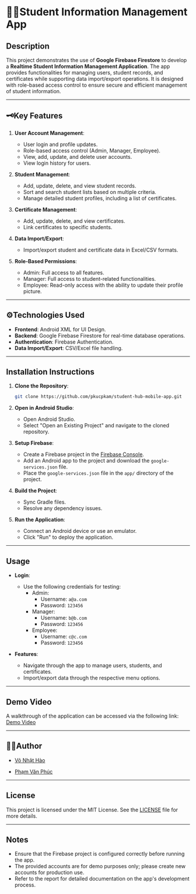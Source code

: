 # 🧑‍🎓Student Information Management App

## Description
This project demonstrates the use of **Google Firebase Firestore** to develop a **Realtime Student Information Management Application**. The app provides functionalities for managing users, student records, and certificates while supporting data import/export operations. It is designed with role-based access control to ensure secure and efficient management of student information.

---

## 🗝️Key Features
1. **User Account Management**:
   - User login and profile updates.
   - Role-based access control (Admin, Manager, Employee).
   - View, add, update, and delete user accounts.
   - View login history for users.

2. **Student Management**:
   - Add, update, delete, and view student records.
   - Sort and search student lists based on multiple criteria.
   - Manage detailed student profiles, including a list of certificates.

3. **Certificate Management**:
   - Add, update, delete, and view certificates.
   - Link certificates to specific students.

4. **Data Import/Export**:
   - Import/export student and certificate data in Excel/CSV formats.

5. **Role-Based Permissions**:
   - Admin: Full access to all features.
   - Manager: Full access to student-related functionalities.
   - Employee: Read-only access with the ability to update their profile picture.

---

## ⚙️Technologies Used
- **Frontend**: Android XML for UI Design.
- **Backend**: Google Firebase Firestore for real-time database operations.
- **Authentication**: Firebase Authentication.
- **Data Import/Export**: CSV/Excel file handling.

---

## Installation Instructions
1. **Clone the Repository**:
   ```bash
   git clone https://github.com/pkucpkam/student-hub-mobile-app.git
   ```

2. **Open in Android Studio**:
   - Open Android Studio.
   - Select "Open an Existing Project" and navigate to the cloned repository.

3. **Setup Firebase**:
   - Create a Firebase project in the [Firebase Console](https://console.firebase.google.com/).
   - Add an Android app to the project and download the `google-services.json` file.
   - Place the `google-services.json` file in the `app/` directory of the project.

4. **Build the Project**:
   - Sync Gradle files.
   - Resolve any dependency issues.

5. **Run the Application**:
   - Connect an Android device or use an emulator.
   - Click "Run" to deploy the application.

---

## Usage
- **Login**:
  - Use the following credentials for testing:
    - Admin: 
      - Username: `a@a.com`
      - Password: `123456`
    - Manager:
      - Username: `b@b.com`
      - Password: `123456`
    - Employee:
      - Username: `c@c.com`
      - Password: `123456`

- **Features**:
  - Navigate through the app to manage users, students, and certificates.
  - Import/export data through the respective menu options.

---

## Demo Video
A walkthrough of the application can be accessed via the following link:
[Demo Video](https://youtu.be/sAt_ONX6kqk)

---

## 🧑‍💻Author
* [Võ Nhật Hào](https://github.com/nhathao512)

* [Phạm Văn Phúc](https://github.com/pkucpkam)

---

## License
This project is licensed under the MIT License. See the [LICENSE](LICENSE.md) file for more details.

---

## Notes
- Ensure that the Firebase project is configured correctly before running the app.
- The provided accounts are for demo purposes only; please create new accounts for production use. 
- Refer to the report for detailed documentation on the app's development process.
